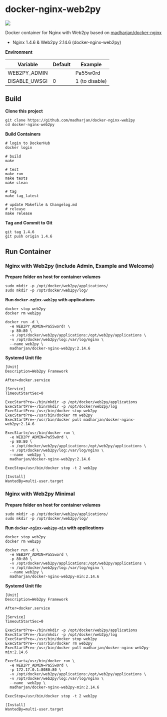 # docker-nginx-web2py

[![](https://images.microbadger.com/badges/image/madharjan/docker-nginx-web2py.svg)](http://microbadger.com/images/madharjan/docker-nginx-web2py "Get your own image badge on microbadger.com")

Docker container for Nginx with Web2py based on [madharjan/docker-nginx](https://github.com/madharjan/docker-nginx/)

* Nginx 1.4.6 & Web2py 2.14.6 (docker-nginx-web2py)

**Environment**

| Variable       | Default | Example        |
|----------------|---------|----------------|
| WEB2PY_ADMIN   |         | Pa55w0rd       |
| DISABLE_UWSGI  | 0       | 1 (to disable) |


## Build

**Clone this project**
```
git clone https://github.com/madharjan/docker-nginx-web2py
cd docker-nginx-web2py
```

**Build Containers**
```
# login to DockerHub
docker login

# build
make

# test
make run
make tests
make clean

# tag
make tag_latest

# update Makefile & Changelog.md
# release
make release
```

**Tag and Commit to Git**
```
git tag 1.4.6
git push origin 1.4.6
```

## Run Container

### Nginx with Web2py (include Admin, Example and Welcome)

**Prepare folder on host for container volumes**
```
sudo mkdir -p /opt/docker/web2py/applications/
sudo mkdir -p /opt/docker/web2py/log/
```

**Run `docker-nginx-web2py` with applications**
```
docker stop web2py
docker rm web2py

docker run -d \
  -e WEB2PY_ADMIN=Pa55word! \
  -p 80:80 \
  -v /opt/docker/web2py/applications:/opt/web2py/applications \
  -v /opt/docker/web2py/log:/var/log/nginx \
  --name web2py \
  madharjan/docker-nginx-web2py:2.14.6
```

**Systemd Unit file**
```
[Unit]
Description=Web2py Framework

After=docker.service

[Service]
TimeoutStartSec=0

ExecStartPre=-/bin/mkdir -p /opt/docker/web2py/applications
ExecStartPre=-/bin/mkdir -p /opt/docker/web2py/log
ExecStartPre=-/usr/bin/docker stop web2py
ExecStartPre=-/usr/bin/docker rm web2py
ExecStartPre=-/usr/bin/docker pull madharjan/docker-nginx-web2py:2.14.6

ExecStart=/usr/bin/docker run \
  -e WEB2PY_ADMIN=Pa55w0rd \
  -p 80:80 \
  -v /opt/docker/web2py/applications:/opt/web2py/applications \
  -v /opt/docker/web2py/log:/var/log/nginx \
  --name  web2py \
  madharjan/docker-nginx-web2py:2.14.6

ExecStop=/usr/bin/docker stop -t 2 web2py

[Install]
WantedBy=multi-user.target
```

### Nginx with Web2py Minimal

**Prepare folder on host for container volumes**
```
sudo mkdir -p /opt/docker/web2py/applications/
sudo mkdir -p /opt/docker/web2py/log/
```

**Run `docker-nginx-web2py-min` with applications**
```
docker stop web2py
docker rm web2py

docker run -d \
  -e WEB2PY_ADMIN=Pa55word \
  -p 80:80 \
  -v /opt/docker/web2py/applications:/opt/web2py/applications \
  -v /opt/docker/web2py/log:/var/log/nginx \
  --name web2py \
  madharjan/docker-nginx-web2py-min:2.14.6
```

**Systemd Unit file**
```
[Unit]
Description=Web2py Framework

After=docker.service

[Service]
TimeoutStartSec=0

ExecStartPre=-/bin/mkdir -p /opt/docker/web2py/applications
ExecStartPre=-/bin/mkdir -p /opt/docker/web2py/log
ExecStartPre=-/usr/bin/docker stop web2py
ExecStartPre=-/usr/bin/docker rm web2py
ExecStartPre=-/usr/bin/docker pull madharjan/docker-nginx-web2py-min:2.14.6

ExecStart=/usr/bin/docker run \
  -e WEB2PY_ADMIN=Pa55w0rd \
  -p 172.17.0.1:8080:80 \
  -v /opt/docker/web2py/applications:/opt/web2py/applications \
  -v /opt/docker/web2py/log:/var/log/nginx \
  --name  web2py \
  madharjan/docker-nginx-web2py-min:2.14.6

ExecStop=/usr/bin/docker stop -t 2 web2py

[Install]
WantedBy=multi-user.target
```

